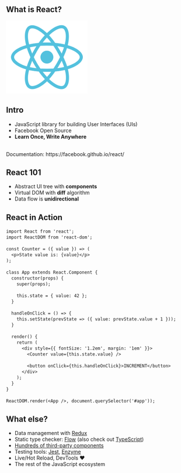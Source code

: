 ## What is React?

<img src="assets/images/react.svg" style="height: 200px">


## Intro

- JavaScript library for building User Interfaces (UIs)
- Facebook Open Source
- **Learn Once, Write Anywhere**

<br>
Documentation: https://facebook.github.io/react/


## React 101

- Abstract UI tree with **components**
- Virtual DOM with **diff** algorithm
- Data flow is **unidirectional**


## React in Action

``` javascript.player.web
import React from 'react';
import ReactDOM from 'react-dom';

const Counter = ({ value }) => (
  <p>State value is: {value}</p>
);

class App extends React.Component {
  constructor(props) {
    super(props);

    this.state = { value: 42 };
  }

  handleOnClick = () => {
    this.setState(prevState => ({ value: prevState.value + 1 }));
  }

  render() {
    return (
      <div style={{ fontSize: '1.2em', margin: '1em' }}>
        <Counter value={this.state.value} />

        <button onClick={this.handleOnClick}>INCREMENT</button>
      </div>
    );
  }
}

ReactDOM.render(<App />, document.querySelector('#app'));
```


## What else?

- Data management with [Redux](http://redux.js.org/)
- Static type checker: [Flow](https://flow.org/) (also check out
  [TypeScript](https://www.typescriptlang.org/))
- [Hundreds of third-party
  components](https://github.com/brillout/awesome-react-components)
- Testing tools: [Jest](https://facebook.github.io/jest/),
  [Enzyme](http://airbnb.io/enzyme/)
- Live/Hot Reload, DevTools ❤️
- The rest of the JavaScript ecosystem
